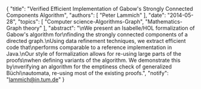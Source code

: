 {
    "title": "Verified Efficient Implementation of Gabow's Strongly Connected Components Algorithm",
    "authors": [
        "Peter Lammich"
    ],
    "date": "2014-05-28",
    "topics": [
        "Computer science-Algorithms-Graph",
        "Mathematics-Graph theory"
    ],
    "abstract": "\nWe present an Isabelle/HOL formalization of Gabow's algorithm for\nfinding the strongly connected components of a directed graph.\nUsing data refinement techniques, we extract efficient code that\nperforms comparable to a reference implementation in Java.\nOur style of formalization allows for re-using large parts of the proofs\nwhen defining variants of the algorithm. We demonstrate this by\nverifying an algorithm for the emptiness check of generalized Büchi\nautomata, re-using most of the existing proofs.",
    "notify": "lammich@in.tum.de"
}